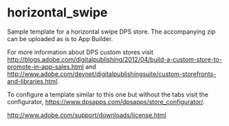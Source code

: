 horizontal_swipe
================

Sample template for a horizontal swipe DPS store. The accompanying zip can be uploaded as is to App Builder.

For more information about DPS custom stores visit http://blogs.adobe.com/digitalpublishing/2012/04/build-a-custom-store-to-promote-in-app-sales.html and http://www.adobe.com/devnet/digitalpublishingsuite/custom-storefronts-and-libraries.html.

To configure a template similar to this one but without the tabs visit the configurator, https://www.dpsapps.com/dpsapps/store_configurator/.

http://www.adobe.com/support/downloads/license.html
